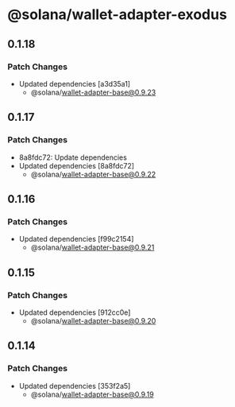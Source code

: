 # @solana/wallet-adapter-exodus

## 0.1.18

### Patch Changes

-   Updated dependencies [a3d35a1]
    -   @solana/wallet-adapter-base@0.9.23

## 0.1.17

### Patch Changes

-   8a8fdc72: Update dependencies
-   Updated dependencies [8a8fdc72]
    -   @solana/wallet-adapter-base@0.9.22

## 0.1.16

### Patch Changes

-   Updated dependencies [f99c2154]
    -   @solana/wallet-adapter-base@0.9.21

## 0.1.15

### Patch Changes

-   Updated dependencies [912cc0e]
    -   @solana/wallet-adapter-base@0.9.20

## 0.1.14

### Patch Changes

-   Updated dependencies [353f2a5]
    -   @solana/wallet-adapter-base@0.9.19
